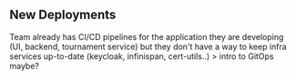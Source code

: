 ## New Deployments

Team already has CI/CD pipelines for the application they are developing (UI, backend, tournament service) but they don't have a way to keep infra services up-to-date (keycloak, infinispan, cert-utils..) > intro to GitOps maybe?